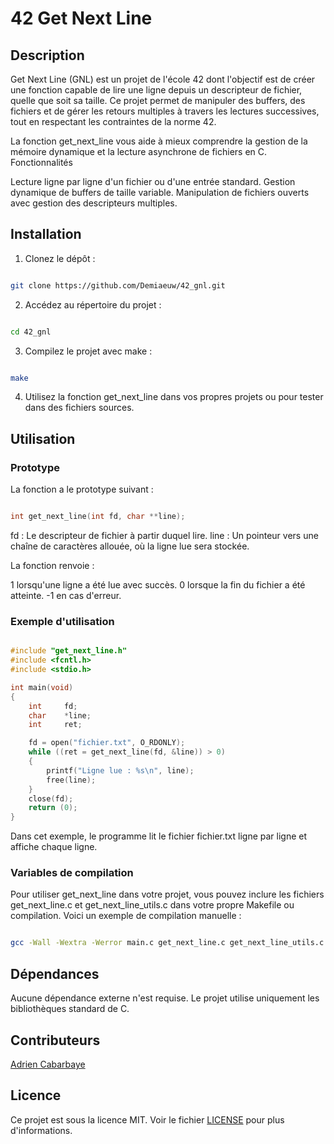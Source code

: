 # 42 Get Next Line

## Description

Get Next Line (GNL) est un projet de l'école 42 dont l'objectif est de créer une fonction capable de lire une ligne depuis un descripteur de fichier, quelle que soit sa taille. Ce projet permet de manipuler des buffers, des fichiers et de gérer les retours multiples à travers les lectures successives, tout en respectant les contraintes de la norme 42.

La fonction get_next_line vous aide à mieux comprendre la gestion de la mémoire dynamique et la lecture asynchrone de fichiers en C.
Fonctionnalités

  Lecture ligne par ligne d'un fichier ou d'une entrée standard.
  Gestion dynamique de buffers de taille variable.
  Manipulation de fichiers ouverts avec gestion des descripteurs multiples.

## Installation

1. Clonez le dépôt :

```bash

git clone https://github.com/Demiaeuw/42_gnl.git
```

2. Accédez au répertoire du projet :

```bash

cd 42_gnl
```

3. Compilez le projet avec make :

```bash

make
```

4. Utilisez la fonction get_next_line dans vos propres projets ou pour tester dans des fichiers sources.

## Utilisation
### Prototype

La fonction a le prototype suivant :

```c

int	get_next_line(int fd, char **line);
```
  fd : Le descripteur de fichier à partir duquel lire.
  line : Un pointeur vers une chaîne de caractères allouée, où la ligne lue sera stockée.

La fonction renvoie :

  1 lorsqu'une ligne a été lue avec succès.
  0 lorsque la fin du fichier a été atteinte.
  -1 en cas d'erreur.

### Exemple d'utilisation

```c

#include "get_next_line.h"
#include <fcntl.h>
#include <stdio.h>

int	main(void)
{
	int		fd;
	char	*line;
	int		ret;

	fd = open("fichier.txt", O_RDONLY);
	while ((ret = get_next_line(fd, &line)) > 0)
	{
		printf("Ligne lue : %s\n", line);
		free(line);
	}
	close(fd);
	return (0);
}
```
Dans cet exemple, le programme lit le fichier fichier.txt ligne par ligne et affiche chaque ligne.

### Variables de compilation

Pour utiliser get_next_line dans votre projet, vous pouvez inclure les fichiers get_next_line.c et get_next_line_utils.c dans votre propre Makefile ou compilation. Voici un exemple de compilation manuelle :

```bash

gcc -Wall -Wextra -Werror main.c get_next_line.c get_next_line_utils.c -o gnl
```

## Dépendances

Aucune dépendance externe n'est requise. Le projet utilise uniquement les bibliothèques standard de C.
## Contributeurs

[Adrien Cabarbaye](https://github.com/Demiaeuw)

## Licence

Ce projet est sous la licence MIT. Voir le fichier [LICENSE](LICENSE) pour plus d'informations.
